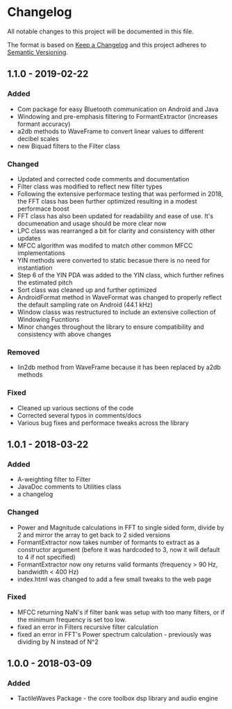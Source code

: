 # Changelog
All notable changes to this project will be documented in this file.

The format is based on [Keep a Changelog](http://keepachangelog.com/en/1.0.0/)
and this project adheres to [Semantic Versioning](http://semver.org/spec/v2.0.0.html).

## 1.1.0 - 2019-02-22 
### Added
- Com package for easy Bluetooth communication on Android and Java
- Windowing and pre-emphasis filtering to FormantExtractor (increases formant accuracy)
- a2db methods to WaveFrame to convert linear values to different decibel scales
- new Biquad filters to the Filter class

### Changed
- Updated and corrected code comments and documentation
- Filter class was modified to reflect new filter types 
- Following the extensive performace testing that was performed in 2018, the FFT class has been 
further optimized resulting in a modest performace boost
- FFT class has also been updated for readability and ease of use. It's documenation and usage 
should be more clear now
- LPC class was rearranged a bit for clarity and consistency with other updates
- MFCC algorithm was modifed to match other common MFCC implementations
- YIN methods were converted to static becasue there is no need for instantiation
- Step 6 of the YIN PDA was added to the YIN class, which further refines the estimated pitch 
- Sort class was cleaned up and further optimized
- AndroidFormat method in WaveFormat was changed to properly reflect the default sampling rate on 
Android (44.1 kHz)
- Window classs was restructured to include an extensive collection of Windowing Fucntions
- Minor changes throughout the library to ensure compatibility and consistency with above changes

### Removed
- lin2db method from WaveFrame because it has been replaced by a2db methods

### Fixed 
- Cleaned up various sections of the code
- Corrected several typos in comments/docs
- Various bug fixes and performace tweaks across the library

## 1.0.1 - 2018-03-22 
### Added
- A-weighting filter to Filter
- JavaDoc comments to Utilities class
- a changelog

### Changed
- Power and Magnitude calculations in FFT to single sided form, divide by 2 and mirror the array to 
get back to 2 sided versions
- FormantExtractor now takes number of formants to extract as a constructor argument (before it was 
hardcoded to 3, now it will default to 4 if not specified)
- FormantExtractor now ony returns valid formants (frequency > 90 Hz, bandwidth < 400 Hz)
- index.html was changed to add a few small tweaks to the web page

### Fixed 
- MFCC returning NaN's if filter bank was setup with too many filters, or if the minimum frequency 
is set too low.
- fixed an error in Filters recursive filter calculation
- fixed an error in FFT's Power spectrum calculation - previously was dividing by N instead of N^2

## 1.0.0 - 2018-03-09
### Added
- TactileWaves Package - the core toolbox dsp library and audio engine